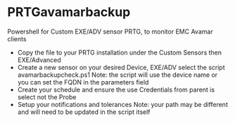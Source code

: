 # PRTGavamarbackup
Powershell for Custom EXE/ADV sensor PRTG, to monitor EMC Avamar clients

- Copy the file to your PRTG installation under the Custom Sensors then EXE/Advanced
- Create a new sensor on your desired Device, EXE/ADV select the script avamarbackupcheck.ps1
    Note: the script will use the device name or you can set the FQDN in the parameters field
- Create your schedule and ensure the use Credentials from parent is select not the Probe
- Setup your notifications and tolerances
  Note: your path may be different and will need to be updated in the script itself
